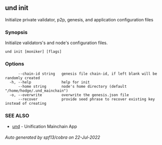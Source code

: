 ## und init

Initialize private validator, p2p, genesis, and application configuration files

### Synopsis

Initialize validators's and node's configuration files.

```
und init [moniker] [flags]
```

### Options

```
      --chain-id string   genesis file chain-id, if left blank will be randomly created
  -h, --help              help for init
      --home string       node's home directory (default "/home/hodge/.und_mainchain")
  -o, --overwrite         overwrite the genesis.json file
      --recover           provide seed phrase to recover existing key instead of creating
```

### SEE ALSO

* [und](und.md)	 - Unification Mainchain App

###### Auto generated by spf13/cobra on 22-Jul-2022
